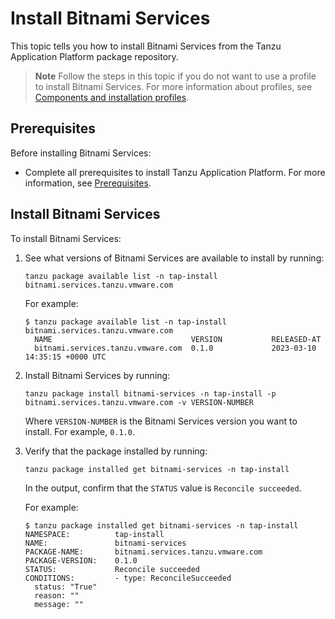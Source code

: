 # Install Bitnami Services

This topic tells you how to install Bitnami Services from the Tanzu Application Platform package
repository.

> **Note** Follow the steps in this topic if you do not want to use a profile to install
> Bitnami Services.
> For more information about profiles, see
> [Components and installation profiles](../about-package-profiles.hbs.md).

## <a id='prereqs'></a>Prerequisites

Before installing Bitnami Services:

- Complete all prerequisites to install Tanzu Application Platform. For more information, see [Prerequisites](../prerequisites.hbs.md).

## <a id='install-bitnami-services'></a> Install Bitnami Services

To install Bitnami Services:

1. See what versions of Bitnami Services are available to install by running:

    ```console
    tanzu package available list -n tap-install bitnami.services.tanzu.vmware.com
    ```

    For example:

    ```console
    $ tanzu package available list -n tap-install bitnami.services.tanzu.vmware.com
      NAME                               VERSION           RELEASED-AT
      bitnami.services.tanzu.vmware.com  0.1.0             2023-03-10 14:35:15 +0000 UTC
    ```

1. Install Bitnami Services by running:

    ```console
    tanzu package install bitnami-services -n tap-install -p bitnami.services.tanzu.vmware.com -v VERSION-NUMBER
    ```

    Where `VERSION-NUMBER` is the Bitnami Services version you want to install. For example, `0.1.0`.

1. Verify that the package installed by running:

    ```console
    tanzu package installed get bitnami-services -n tap-install
    ```

    In the output, confirm that the `STATUS` value is `Reconcile succeeded`.

    For example:

    ```console
    $ tanzu package installed get bitnami-services -n tap-install
    NAMESPACE:          tap-install
    NAME:               bitnami-services
    PACKAGE-NAME:       bitnami.services.tanzu.vmware.com
    PACKAGE-VERSION:    0.1.0
    STATUS:             Reconcile succeeded
    CONDITIONS:         - type: ReconcileSucceeded
      status: "True"
      reason: ""
      message: ""
    ```
